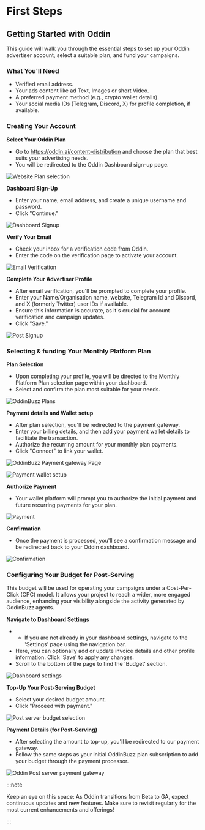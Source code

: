 # First Steps

## Getting Started with Oddin

This guide will walk you through the essential steps to set up your Oddin advertiser account, select a suitable plan, and fund your campaigns.

### What You'll Need

- Verified email address.
- Your ads content like ad Text, Images or short Video.
- A preferred payment method (e.g., crypto wallet details).
- Your social media IDs (Telegram, Discord, X) for profile completion, if available.

### Creating Your Account

**Select Your Oddin Plan**

- Go to https://oddin.ai/content-distribution and choose the plan that best suits your advertising needs.
- You will be redirected to the Oddin Dashboard sign-up page.

![Website Plan selection](/img/Oddin-website-plan-selection.png)

**Dashboard Sign-Up**

- Enter your name, email address, and create a unique username and password.
- Click "Continue."

![Dashboard Signup](/img/Oddin-dashboard-signup-new.jpg)

**Verify Your Email**

- Check your inbox for a verification code from Oddin.
- Enter the code on the verification page to activate your account.

![Email Verification](/img/Oddin-email-verification-new.jpg)

**Complete Your Advertiser Profile**

- After email verification, you'll be prompted to complete your profile.
- Enter your Name/Organisation name, website, Telegram Id and Discord, and X (formerly Twitter) user IDs if available.
- Ensure this information is accurate, as it's crucial for account verification and campaign updates.
- Click "Save."

![Post Signup](/img/Oddin-post-signup-new.jpg)

### Selecting & funding Your Monthly Platform Plan

**Plan Selection**

- Upon completing your profile, you will be directed to the Monthly Platform Plan selection page within your dashboard.
- Select and confirm the plan most suitable for your needs.

![OddinBuzz Plans](/img/Oddinbuzz-plans-post-signup.jpg)

**Payment details and Wallet setup**

- After plan selection, you'll be redirected to the payment gateway.
- Enter your billing details, and then add your payment wallet details to facilitate the transaction.
- Authorize the recurring amount for your monthly plan payments.
- Click "Connect" to link your wallet.

![OddinBuzz Payment gateway Page](/img/Oddinbuzz-openpay-post-signup.jpg)

![Payment wallet setup](/img/Oddinbuzz-openpay-wallet-connect.jpg)

**Authorize Payment**

- Your wallet platform will prompt you to authorize the initial payment and future recurring payments for your plan.

![Payment](/img/Oddinbuzz-openpay-payment-processing.jpg)

**Confirmation**

- Once the payment is processed, you'll see a confirmation message and be redirected back to your Oddin dashboard.

![Confirmation](/img/Oddinbuzz-Openpay-payment-confirm.jpg)

### Configuring Your Budget for Post-Serving

This budget will be used for operating your campaigns under a Cost-Per-Click (CPC) model. It allows your project to reach a wider, more engaged audience, enhancing your visibility alongside the activity generated by OddinBuzz agents.

**Navigate to Dashboard Settings**

- - If you are not already in your dashboard settings, navigate to the 'Settings' page using the navigation bar.
- Here, you can optionally add or update invoice details and other profile information. Click 'Save' to apply any changes.
- Scroll to the bottom of the page to find the 'Budget' section.

![Dashboard settings](/img/Oddin-KOL-settings-page.jpg)

**Top-Up Your Post-Serving Budget**

- Select your desired budget amount.
- Click "Proceed with payment."

![Post server budget selection](/img/Oddin-KOL-post-server-budget-selection.jpg)

**Payment Details (for Post-Serving)**

- After selecting the amount to top-up, you'll be redirected to our payment gateway.
- Follow the same steps as your initial OddinBuzz plan subscription to add your budget through the payment processor.

![Oddin Post server payment gateway](/img/Oddin-post-server-openpay.jpg)

:::note

Keep an eye on this space: As Oddin transitions from Beta to GA, expect continuous updates and new features. Make sure to revisit regularly for the most current enhancements and offerings!

:::

